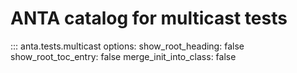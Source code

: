 <!--
  ~ Copyright (c) 2023-2024 Arista Networks, Inc.
  ~ Use of this source code is governed by the Apache License 2.0
  ~ that can be found in the LICENSE file.
  -->

# ANTA catalog for multicast tests

::: anta.tests.multicast
    options:
      show_root_heading: false
      show_root_toc_entry: false
      merge_init_into_class: false
